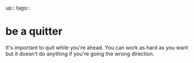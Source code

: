 up:: 
tags:: 

# be a quitter

It's important to quit while you're ahead.
You can work as hard as you want but it doesn't do anything if you're going the wrong direction.